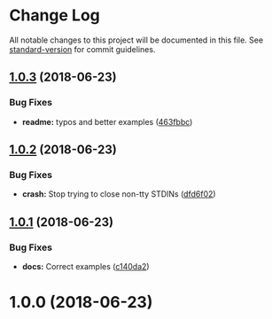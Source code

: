 # Change Log

All notable changes to this project will be documented in this file. See [standard-version](https://github.com/conventional-changelog/standard-version) for commit guidelines.

<a name="1.0.3"></a>
## [1.0.3](https://github.com/iarna/jtoml/compare/v1.0.2...v1.0.3) (2018-06-23)


### Bug Fixes

* **readme:** typos and better examples ([463fbbc](https://github.com/iarna/jtoml/commit/463fbbc))



<a name="1.0.2"></a>
## [1.0.2](https://github.com/iarna/jtoml/compare/v1.0.1...v1.0.2) (2018-06-23)


### Bug Fixes

* **crash:** Stop trying to close non-tty STDINs ([dfd6f02](https://github.com/iarna/jtoml/commit/dfd6f02))



<a name="1.0.1"></a>
## [1.0.1](https://github.com/iarna/jtoml/compare/v1.0.0...v1.0.1) (2018-06-23)


### Bug Fixes

* **docs:** Correct examples ([c140da2](https://github.com/iarna/jtoml/commit/c140da2))



<a name="1.0.0"></a>
# 1.0.0 (2018-06-23)
